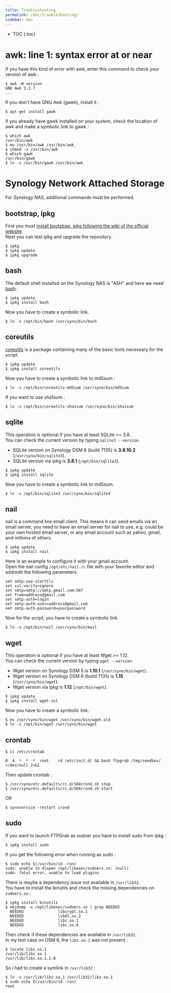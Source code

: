 ```yaml
---
title: Troubleshooting
permalink: /doc/troubleshooting/
sidebar: doc
---
```


* TOC
{:toc}

# awk: line 1: syntax error at or near

If you have this kind of error with awk, enter this command to check your version of awk :

```console
$ awk -W version
GNU Awk 3.1.7
...
```

If you don't have GNU Awk (gawk), install it :

```console
$ apt-get install gawk
```

If you already have gawk installed on your system, check the location of awk and make a symbolic link to gawk :

```console
$ which awk
/usr/bin/awk
$ mv /usr/bin/awk /usr/bin/awk_
$ chmod -x /usr/bin/awk
$ which gawk
/usr/bin/gawk
$ ln -s /usr/bin/gawk /usr/bin/awk
```

# Synology Network Attached Storage

For Synology NAS, additional commands must be performed.

## bootstrap, ipkg

First you must [install bootstrap, ipkg following the wiki of the official website](http://forum.synology.com/wiki/index.php/Overview_on_modifying_the_Synology_Server,_bootstrap,_ipkg_etc#How_to_install_ipkg).<br />
Next you can test ipkg and upgrade the repository.

```console
$ ipkg
$ ipkg update
$ ipkg upgrade
```

## bash

The default shell installed on the Synology NAS is "ASH" and here we need [bash](http://en.wikipedia.org/wiki/Bash_%28Unix_shell%29).

```console
$ ipkg update
$ ipkg install bash
```

Now you have to create a symbolic link.

```console
$ ln -s /opt/bin/bash /usr/syno/bin/bash
```

## coreutils

[coreutils](http://en.wikipedia.org/wiki/GNU_Core_Utilities) is a package containing many of the basic tools necessary for the script.

```console
$ ipkg update
$ ipkg install coreutils
```

Now you have to create a symbolic link to md5sum :

```console
$ ln -s /opt/bin/coreutils-md5sum /usr/syno/bin/md5sum
```

If you want to use sha1sum :

```console
$ ln -s /opt/bin/coreutils-sha1sum /usr/syno/bin/sha1sum
```

## sqlite

This operation is optional if you have at least SQLite >= 3.8.<br />
You can check the current version by typing `sqlite3 --version`.

* SQLite version on Synology DSM 6 (build 7135) is **3.8.10.2** (`/usr/syno/bin/sqlite3`).
* SQLite version via ipkg is **3.8.1** (`/opt/bin/sqlite3`).

```console
$ ipkg update
$ ipkg install sqlite
```

Now you have to create a symbolic link to md5sum.

```console
$ ln -s /opt/bin/sqlite3 /usr/syno/bin/sqlite3
```

## nail

nail is a command line email client. This means it can send emails via an email server, you need to have an email server for nail to use, e.g. could be your own hosted email server, or any email account such as yahoo, gmail, and millions of others.

```console
$ ipkg update
$ ipkg install nail
```

Here is an example to configure it with your gmail account.<br />
Open the nail config `/opt/etc/nail.rc` file with your favorite editor and add/edit the following parameters.

```console
set smtp-use-starttls
set ssl-verify=ignore
set smtp=smtp://smtp.gmail.com:587
set from=address@gmail.com
set smtp-auth=login
set smtp-auth-user=address@gmail.com
set smtp-auth-password=yourpassword
```

Now for the script, you have to create a symbolic link.

```console
$ ln -s /opt/bin/nail /usr/syno/bin/mail
```

## wget

This operation is optional if you have at least Wget >= 1.12.<br />
You can check the current version by typing `wget --version`.

* Wget version on Synology DSM 5 is **1.10.1** (`/usr/syno/bin/wget`).
* Wget version on Synology DSM 6 (build 7135) is **1.15** (`/usr/syno/bin/wget`).
* Wget version via ipkg is **1.12** (`/opt/bin/wget`).

```console
$ ipkg update
$ ipkg install wget-ssl
```

Now you have to create a symbolic link.

```console
$ mv /usr/syno/bin/wget /usr/syno/bin/wget.old
$ ln -s /opt/bin/wget /usr/syno/bin/wget
```

## crontab

```console
$ vi /etc/crontab
```

```console
0  4  *  *  *  root    cd /etc/init.d/ && bash ftpgrab /tmp/seedbox/ >/dev/null 2>&1
```

Then update crontab :

```console
$ /usr/syno/etc.defaults/rc.d/S04crond.sh stop
$ /usr/syno/etc.defaults/rc.d/S04crond.sh start
```

OR

```console
$ synoservice -restart crond
```

## sudo

If you want to launch FTPGrab as sudoer you have to install sudo from ipkg :

```console
$ ipkg install sudo
```

If you get the following error when running as sudo :

```
$ sudo echo $(/usr/bin/id -run)
sudo: unable to dlopen /opt/libexec/sudoers.so: (null)
sudo: fatal error, unable to load plugins
```

There is maybe a dependency issue not available in `/usr/lib32`.<br />
You have to install the binutils and check the missing dependencies on `sudoers.so` :

```
$ ipkg install binutils
$ objdump -x /opt/libexec/sudoers.so | grep NEEDED
  NEEDED               libcrypt.so.1
  NEEDED               libdl.so.2
  NEEDED               libz.so.1
  NEEDED               libc.so.6
```

Then check if these dependencies are available in `/usr/lib32`.<br />
In my test case on DSM 6, the `libz.so.1` was not present :

```
$ locate libz.so.1
/usr/lib/libz.so.1
/usr/lib/libz.so.1.2.8
```

So i had to create a symlink in `/usr/lib32` :

```
$ ln -s /usr/lib/libz.so.1 /usr/lib32/libz.so.1
$ sudo echo $(/usr/bin/id -run)
root
```
